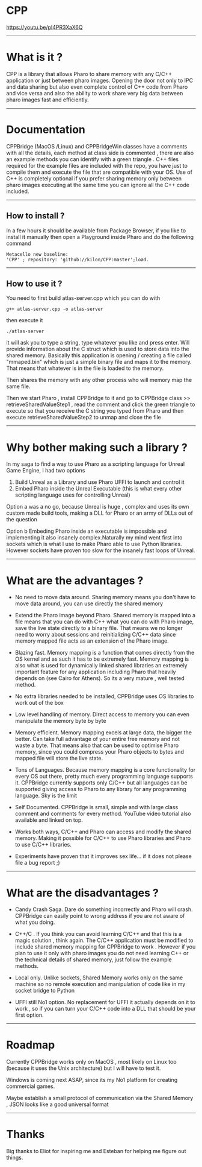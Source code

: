 # CPP


https://youtu.be/pI4PR3XaX6Q

------
# What is it ?

CPP is a library that allows Pharo to share memory with any C/C++ application or just between pharo images. Opening the door not
only to IPC and data sharing but also even complete control of C++ code from Pharo and vice versa and also the ability to work share very big data between pharo images fast and efficiently.

------
# Documentation

CPPBridge (MacOS /Linux) and CPPBridgeWin classes have a comments with all the details, each method at class side is commented , there are also 
an example methods you can identify with a green triangle . C++ files required for the example files are included with the repo, you have just to 
compile them and execute the file that are compatible with your OS. Use of C++ is completely optional if you prefer sharing memory only between pharo images executing at the same time you can ignore all the C++ code included.

------
## How to install ?

In a few hours it should be available from Package Browser, if you like to install it manually then open a 
Playground inside Pharo and do the following command

```Smalltalk
Metacello new baseline:
'CPP' ; repository: 'github://kilon/CPP:master';load.
```
---------
## How to use it ?
You need to first build atlas-server.cpp which you can do with
```
g++ atlas-server.cpp -o atlas-server
```
then execute it
```
./atlas-server
```
it will ask you to type a string, type whatever you like and press enter. Will provide information about the C
struct which is used to store data into the shared memory. Basically this application is opening / creating a 
file called "mmaped.bin" which  is just a simple binary file and maps it to the memory. That means that whatever
is in the file is loaded to the memory. 

Then shares the memory with any other process who will memory map the same file. 

Then we start Pharo , install CPPBridge to it and go to CPPBridge class >> retrieveSharedValueStep1 , read 
the comment and click the green triangle to execute so that you receive the C string you typed from Pharo 
and then execute retrieveSharedValueStep2 to unmap and close the file



-----
# Why bother making such a library ? 

In my saga to find a way to use Pharo as a scripting language for Unreal Game Engine, I had two options

1. Build Unreal as a Library and use Pharo UFFI to launch and control it
1. Embed Pharo inside the Unreal Executable (this is what every other scripting language uses for controlling Unreal) 

Option a was a no go, because Unreal is huge , complex and uses its own custom made build tools, making a DLL for Pharo or an army of DLLs  out of the question

Option b Embeding Pharo inside an executable is impossible and implementing it also insanely complex.Naturally my mind went first into sockets which is what I use to make Pharo able to use Python libraries. However sockets have proven too slow for the insanely fast loops of Unreal. 

-----
# What are the advantages ?

* No need to move data around. Sharing memory means you don't have to move data around, you can use directly the shared memory

* Extend the Pharo image beyond Pharo. Shared memory is mapped into a file means that you can do with C++ what you can do with Pharo image, save the live state directly to a binary file. That means we no longer need to worry about sessions and reinitializing C/C++ data since memory mapped file acts as an extension of the Pharo image. 

* Blazing fast. Memory mapping is a function that comes directly from the OS kernel and as such it has to be extremely fast. Memory mapping is also what is used for dynamically linked shared libraries an extremely important feature for any application including Pharo that heavily depends on (see Cairo for Athens). So its a very mature , well tested method. 

* No extra libraries needed to be installed, CPPBridge uses OS libraries to work out of the box

* Low level handling of memory. Direct access to memory you can even manipulate the memory byte by byte

* Memory efficient. Memory mapping excels at large data, the bigger the better. Can take full advantage of your entire free memory and not waste a byte.  That means also that can be used to optimise Pharo memory, since you could compress your Pharo objects to bytes and mapped file will store the live state.

* Tons of Languages. Because memory mapping is a core functionality for every OS out there, pretty much every programming language supports it. CPPBridge currently supports only C/C++ but all languages can be supported giving access to Pharo to any library for any programming language. Sky is the limit

* Self Documented. CPPBridge is small, simple and with large class comment and comments for every method. YouTube video tutorial also available and linked on top. 

* Works both ways, C/C++ and Pharo can access and modify the shared memory. Making it possible for C/C++ to use Pharo libraries and Pharo to use C/C++ libraries.

* Experiments have proven that it improves sex life...  if it does not please file a bug report ;)

-----
# What are the disadvantages ?

* Candy Crash Saga. Dare do something incorrectly and Pharo will crash. CPPBridge can easily point to wrong address if you are not aware of what you doing. 

* C++/C . If you think you can avoid learning C/C++ and that this is a magic solution , think again. The C/C++ application must be modified to include shared memory mapping for CPPBridge to work . However if you plan to use it only with pharo images you do not need learning C++ or the technical details of shared memory, just follow the example methods. 

* Local only. Unlike sockets, Shared Memory works only on the same machine so no remote execution and manipulation of code like in my socket bridge to Python

* UFFI still No1 option. No replacement for UFFI it actually depends on it to work , so if you can turn your C/C++ code into a DLL that should be your first option.

-----
# Roadmap 

Currently CPPBridge works only on MacOS , most likely on Linux too (because it uses the Unix architecture) but I will have to test it.

Windows is coming next ASAP, since its my No1 platform for creating commercial games.

Maybe establish a small protocol of communication via the Shared Memory , JSON looks like a good universal format 

-----
# Thanks

Big thanks to Eliot for inspiring me and Esteban for helping me figure out things.
